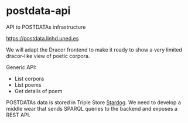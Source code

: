# postdata-api
API to POSTDATAs infrastructure

https://postdata.linhd.uned.es

We will adapt the Dracor frontend to make it ready to show a very limited dracor-like view of poetic corpora. 

Generic API:
* List corpora
* List poems
* Get details of poem

POSTDATAs data is stored in Triple Store [Stardog](https://www.stardog.com/get-started/). We need to develop a middle wear that sends SPARQL queries to the backend and exposes a REST API.

